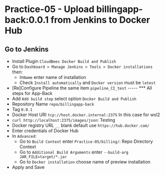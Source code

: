 # Practice-05 - Upload billingapp-back:0.0.1 from Jenkins to Docker Hub 

## Go to Jenkins
- Install Plugin `CloudBees Docker Build and Publish`
- Go to `Dashboard > Manage Jenkins > Tools > Docker installations` then:
	- In`Name` enter name of installation
	- Check `Install automatically` and `Docker version` must be `latest`
- [Re]Configure Pipeline the same item `pipeline_CI_test`
----- *** All steps for App-Back
- Add `Add build step` select option `Docker Build and Publish` 
- Repository Name `repo/billingapp-back`
- Tag `0.0.1`
- Docker Host URI `tcp://host.docker.internal:2375` In this case for wsl2
- `curl http://localhost:2375/images/json`: Testing
- Docker registry URL `__` blank default use `https://hub.docker.com/`
- Enter credentials of Docker Hub
- In `Advanced`:
	- Go to `Build Context` enter `Practice-05/billing/`: Repo Directory Context 
	- Go to `Additional Build Arguments` enter `--build-arg  JAR_FILE=target/*.jar`
	- Go to `Docker installation` choose name of preview installation 
- Apply and Save
